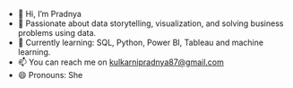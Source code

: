 - 👋 Hi, I’m Pradnya
- 👀 Passionate about data storytelling, visualization, and solving business problems using data.
- 🌱 Currently learning: SQL, Python, Power BI, Tableau and machine learning.
- 📫 You can reach me on kulkarnipradnya87@gmail.com
- 😄 Pronouns: She



